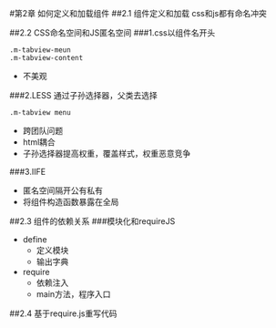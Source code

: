 #第2章 如何定义和加载组件
##2.1 组件定义和加载
css和js都有命名冲突

##2.2 CSS命名空间和JS匿名空间
###1.css以组件名开头

	.m-tabview-meun
	.m-tabview-content
 - 不美观

###2.LESS 通过子孙选择器，父类去选择

	.m-tabview menu
- 跨团队问题
- html耦合
- 子孙选择器提高权重，覆盖样式，权重恶意竞争

###3.IIFE
 - 匿名空间隔开公有私有
 - 将组件构造函数暴露在全局

##2.3 组件的依赖关系 
###模块化和requireJS
 - define
	 - 定义模块
	 - 输出字典
 - require
	 - 依赖注入
	 - main方法，程序入口

##2.4 基于require.js重写代码
    
	